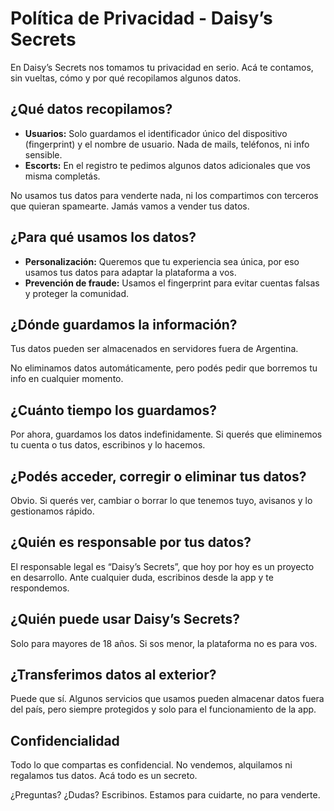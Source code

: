 # Política de Privacidad - Daisy’s Secrets

En Daisy’s Secrets nos tomamos tu privacidad en serio. Acá te contamos, sin vueltas, cómo y por qué recopilamos algunos datos.

## ¿Qué datos recopilamos?

*   **Usuarios:** Solo guardamos el identificador único del dispositivo (fingerprint) y el nombre de usuario. Nada de mails, teléfonos, ni info sensible.
*   **Escorts:** En el registro te pedimos algunos datos adicionales que vos misma completás.

No usamos tus datos para venderte nada, ni los compartimos con terceros que quieran spamearte. Jamás vamos a vender tus datos.

## ¿Para qué usamos los datos?

*   **Personalización:** Queremos que tu experiencia sea única, por eso usamos tus datos para adaptar la plataforma a vos.
*   **Prevención de fraude:** Usamos el fingerprint para evitar cuentas falsas y proteger la comunidad.

## ¿Dónde guardamos la información?

Tus datos pueden ser almacenados en servidores fuera de Argentina.

No eliminamos datos automáticamente, pero podés pedir que borremos tu info en cualquier momento.

## ¿Cuánto tiempo los guardamos?

Por ahora, guardamos los datos indefinidamente. Si querés que eliminemos tu cuenta o tus datos, escribinos y lo hacemos.

## ¿Podés acceder, corregir o eliminar tus datos?

Obvio. Si querés ver, cambiar o borrar lo que tenemos tuyo, avisanos y lo gestionamos rápido.

## ¿Quién es responsable por tus datos?

El responsable legal es “Daisy’s Secrets”, que hoy por hoy es un proyecto en desarrollo. Ante cualquier duda, escribinos desde la app y te respondemos.

## ¿Quién puede usar Daisy’s Secrets?

Solo para mayores de 18 años. Si sos menor, la plataforma no es para vos.

## ¿Transferimos datos al exterior?

Puede que sí. Algunos servicios que usamos pueden almacenar datos fuera del país, pero siempre protegidos y solo para el funcionamiento de la app.

## Confidencialidad

Todo lo que compartas es confidencial. No vendemos, alquilamos ni regalamos tus datos. Acá todo es un secreto.

¿Preguntas? ¿Dudas? Escribinos. Estamos para cuidarte, no para venderte.